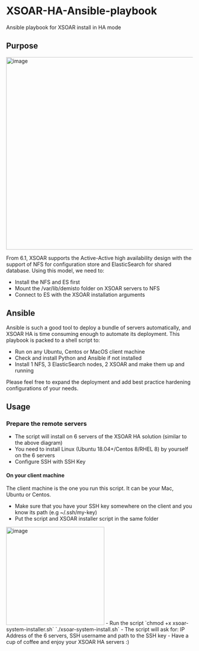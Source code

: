 # XSOAR-HA-Ansible-playbook
Ansible playbook for XSOAR install in HA mode

## Purpose
<img width="520" alt="image" src="https://user-images.githubusercontent.com/41276379/137814717-a5cea4a4-45bd-4540-b2cd-7feab0add36c.png">

From 6.1, XSOAR supports the Active-Active high availability design with the support of NFS for configuration store and ElasticSearch for shared database. 
Using this model, we need to:
- Install the NFS and ES first
- Mount the /var/lib/demisto folder on XSOAR servers to NFS
- Connect to ES with the XSOAR installation arguments 

## Ansible
Ansible is such a good tool to deploy a bundle of servers automatically, and XSOAR HA is time consuming enough to automate its deployment. This playbook is packed to a shell script to:
- Run on any Ubuntu, Centos or MacOS client machine
- Check and install Python and Ansible if not installed
- Install 1 NFS, 3 ElasticSearch nodes, 2 XSOAR and make them up and running

Please feel free to expand the deployment and add best practice hardening configurations of your needs.

## Usage
### Prepare the remote servers
- The script will install on 6 servers of the XSOAR HA solution (similar to the above diagram)
- You need to install Linux (Ubuntu 18.04+/Centos 8/RHEL 8) by yourself on the 6 servers
- Configure SSH with SSH Key 

#### On your client machine
The client machine is the one you run this script. It can be your Mac, Ubuntu or Centos. 
- Make sure that you have your SSH key somewhere on the client and you know its path (e.g ~/.ssh/my-key)
- Put the script and XSOAR installer script in the same folder
<img width="265" alt="image" src="https://user-images.githubusercontent.com/41276379/137814175-d2e7f37b-3548-4b4b-b9aa-2c39da839277.png">
- Run the script
`chmod +x xsoar-system-installer.sh`
`./xsoar-system-install.sh`
- The script will ask for: IP Address of the 6 servers, SSH username and path to the SSH key
- Have a cup of coffee and enjoy your XSOAR HA servers :)
